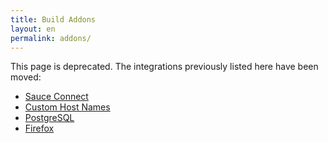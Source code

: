 ```yaml
---
title: Build Addons
layout: en
permalink: addons/
---
```


This page is deprecated. The integrations previously listed here have been
moved:

* [Sauce Connect](/user/sauce-connect)
* [Custom Host Names](/user/hosts/)
* [PostgreSQL](/user/postgresql/)
* [Firefox](/user/firefox/)
